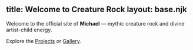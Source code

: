 title: Welcome to Creature Rock
layout: base.njk
---

Welcome to the official site of **Michael** — mythic creature rock and divine artist-child energy.

Explore the [Projects](/projects/) or [Gallery](/gallery/).
